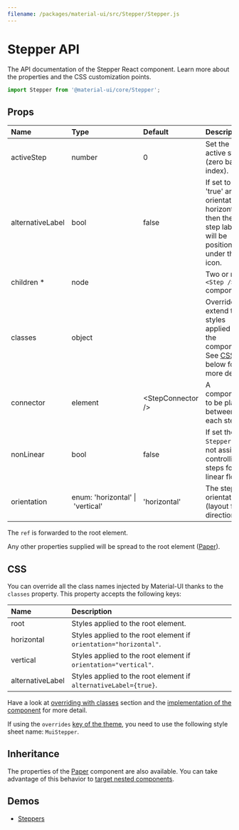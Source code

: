 ```yaml
---
filename: /packages/material-ui/src/Stepper/Stepper.js
---
```


<!--- This documentation is automatically generated, do not try to edit it. -->

# Stepper API

<p class="description">The API documentation of the Stepper React component. Learn more about the properties and the CSS customization points.</p>

```js
import Stepper from '@material-ui/core/Stepper';
```

## Props

| Name                                                     | Type                                                                                       | Default                                                | Description                                                                                            |
| :------------------------------------------------------- | :----------------------------------------------------------------------------------------- | :----------------------------------------------------- | :----------------------------------------------------------------------------------------------------- |
| <span class="prop-name">activeStep</span>                | <span class="prop-type">number</span>                                                      | <span class="prop-default">0</span>                    | Set the active step (zero based index).                                                                |
| <span class="prop-name">alternativeLabel</span>          | <span class="prop-type">bool</span>                                                        | <span class="prop-default">false</span>                | If set to 'true' and orientation is horizontal, then the step label will be positioned under the icon. |
| <span class="prop-name required">children&nbsp;\*</span> | <span class="prop-type">node</span>                                                        |                                                        | Two or more `<Step />` components.                                                                     |
| <span class="prop-name">classes</span>                   | <span class="prop-type">object</span>                                                      |                                                        | Override or extend the styles applied to the component. See [CSS API](#css) below for more details.    |
| <span class="prop-name">connector</span>                 | <span class="prop-type">element</span>                                                     | <span class="prop-default">&lt;StepConnector /></span> | A component to be placed between each step.                                                            |
| <span class="prop-name">nonLinear</span>                 | <span class="prop-type">bool</span>                                                        | <span class="prop-default">false</span>                | If set the `Stepper` will not assist in controlling steps for linear flow.                             |
| <span class="prop-name">orientation</span>               | <span class="prop-type">enum:&nbsp;'horizontal'&nbsp;&#124;<br>&nbsp;'vertical'<br></span> | <span class="prop-default">'horizontal'</span>         | The stepper orientation (layout flow direction).                                                       |

The `ref` is forwarded to the root element.

Any other properties supplied will be spread to the root element ([Paper](/api/paper/)).

## CSS

You can override all the class names injected by Material-UI thanks to the `classes` property.
This property accepts the following keys:

| Name                                            | Description                                                       |
| :---------------------------------------------- | :---------------------------------------------------------------- |
| <span class="prop-name">root</span>             | Styles applied to the root element.                               |
| <span class="prop-name">horizontal</span>       | Styles applied to the root element if `orientation="horizontal"`. |
| <span class="prop-name">vertical</span>         | Styles applied to the root element if `orientation="vertical"`.   |
| <span class="prop-name">alternativeLabel</span> | Styles applied to the root element if `alternativeLabel={true}`.  |

Have a look at [overriding with classes](/customization/overrides/#overriding-with-classes) section
and the [implementation of the component](https://github.com/mui-org/material-ui/blob/next/packages/material-ui/src/Stepper/Stepper.js)
for more detail.

If using the `overrides` [key of the theme](/customization/themes/#css),
you need to use the following style sheet name: `MuiStepper`.

## Inheritance

The properties of the [Paper](/api/paper/) component are also available.
You can take advantage of this behavior to [target nested components](/guides/api/#spread).

## Demos

- [Steppers](/demos/steppers/)
